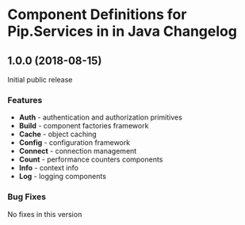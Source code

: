 #  Component Definitions for Pip.Services in in Java Changelog

## <a name="1.0.0"></a> 1.0.0 (2018-08-15)

Initial public release

### Features
- **Auth** - authentication and authorization primitives
- **Build** - component factories framework
- **Cache** - object caching
- **Config** - configuration framework
- **Connect** - connection management
- **Count** - performance counters components
- **Info** - context info
- **Log** - logging components

### Bug Fixes
No fixes in this version

